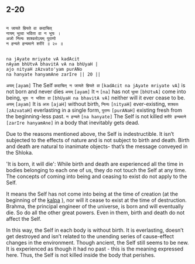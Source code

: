 ## 2-20


```shloka-sa

न जायते म्रियते वा कदाचित् 
नायम् भूत्वा भविता वा न भूयः ।
अजो नित्यः शाश्वतोऽयम् पुराणो
न हन्यते हन्यमाने शरीरे ॥ २० ॥

```
```shloka-sa-hk

na jAyate mriyate vA kadAcit 
nAyam bhUtvA bhavitA vA na bhUyaH |
ajo nityaH zAzvato'yam purANo
na hanyate hanyamAne zarIre || 20 ||

```
`अयम्` `[ayam]` The Self `कदाचित् न जायते म्रियते वा` `[kadAcit na jAyate mriyate vA]` is not born and never dies `अयम्` `[ayam]` It `न` `[na]` has not `भूत्वा` `[bhUtvA]` come into being, `भूयः न भविता वा` `[bhUyaH na bhavitA vA]` neither will it ever cease to be. `अयम्` `[ayam]` It is `अजः` `[ajaH]` without birth, `नित्यः` `[nityaH]` ever-existing, `शाश्वतः` `[zAzvataH]` everlasting in a single form, `पुराणः` `[purANaH]` existing fresh from the beginning-less past. `न हन्यते` `[na hanyate]` The Self is not killed `शरीरे हन्यमाने` `[zarIre hanyamAne]` in a body that inevitably gets dead.

Due to the reasons mentioned above, the Self is indestructible. It isn’t subjected to the effects of nature and is not subject to birth and death. Birth and death are natural to inanimate objects- that’s the message conveyed in the Shloka. 

'It is born, it will die': While birth and death are experienced all the time in bodies belonging to each one of us, they do not touch the Self at any time. The concepts of coming into being and ceasing to exist do not apply to the Self.

It means the Self has not come into being at the time of creation (at the beginning of the 
[kalpa](kalpa_definition)
), nor will it cease to exist at the time of destruction. Brahma, the principal engineer of the universe, is born and will eventually die. So do all the other great powers. Even in them, birth and death do not affect the Self. 

In this way, the Self in each body is without birth. It is everlasting, doesn’t get destroyed and isn’t related to the unending series of cause-effect changes in the environment. Though ancient, the Self still seems to be new. It is experienced as though it had no past - this is the meaning expressed here. Thus, the Self is not killed inside the body that perishes.
